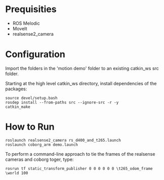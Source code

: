 # Prequisities

* ROS Melodic
* MoveIt
* realsense2_camera

# Configuration

Import the folders in the 'motion demo' folder to an existing catkin_ws src folder. 

Starting at the high level catkin_ws directory, install dependencies of the packages:

~~~
source devel/setup.bash
rosdep install --from-paths src --ignore-src -r -y
catkin_make
~~~


# How to Run

~~~
roslaunch realsense2_camera rs_d400_and_t265.launch
roslaunch coborg_arm demo.launch
~~~

To perform a command-line approach to tie the frames of the realsense cameras and coborg toger, type:

~~~
rosrun tf static_transform_publisher 0 0 0 0 0 0 \t265_odom_frame \world 100
~~~

